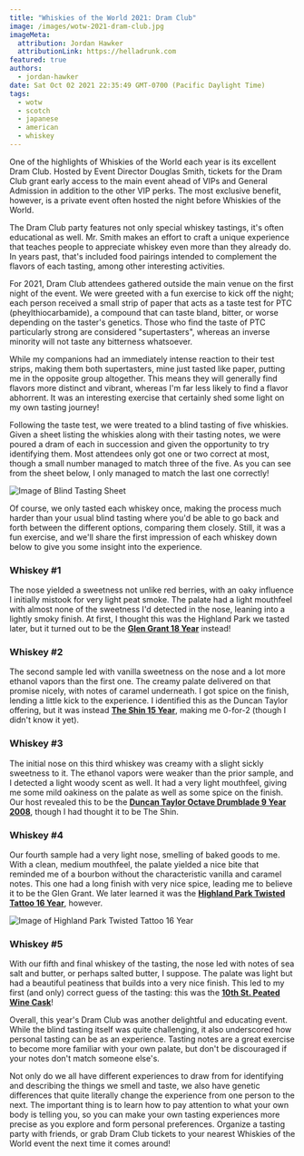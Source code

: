 ```yaml
---
title: "Whiskies of the World 2021: Dram Club"
image: /images/wotw-2021-dram-club.jpg
imageMeta:
  attribution: Jordan Hawker
  attributionLink: https://helladrunk.com
featured: true
authors:
  - jordan-hawker
date: Sat Oct 02 2021 22:35:49 GMT-0700 (Pacific Daylight Time)
tags:
  - wotw
  - scotch
  - japanese
  - american
  - whiskey
---
```


One of the highlights of Whiskies of the World each year is its excellent Dram Club. 
Hosted by Event Director Douglas Smith, tickets for the Dram Club grant early access 
to the main event ahead of VIPs and General Admission in addition to the other VIP perks. 
The most exclusive benefit, however, is a private event often hosted the night before 
Whiskies of the World.

The Dram Club party features not only special whiskey tastings, it's often educational 
as well. Mr. Smith makes an effort to craft a unique experience that teaches people to 
appreciate whiskey even more than they already do. In years past, that's included 
food pairings intended to complement the flavors of each tasting, among other interesting 
activities.

For 2021, Dram Club attendees gathered outside the main venue on the first night of the 
event. We were greeted with a fun exercise to kick off the night; each person received 
a small strip of paper that acts as a taste test for PTC (pheylthiocarbamide), a compound 
that can taste bland, bitter, or worse depending on the taster's genetics. Those who find 
the taste of PTC particularly strong are considered "supertasters", whereas an inverse 
minority will not taste any bitterness whatsoever.

While my companions had an immediately intense reaction to their test strips, making 
them both supertasters, mine just tasted like paper, putting me in the opposite group 
altogether. This means they will generally find flavors more distinct and vibrant, 
whereas I'm far less likely to find a flavor abhorrent. It was an interesting exercise 
that certainly shed some light on my own tasting journey!

Following the taste test, we were treated to a blind tasting of five whiskies. Given 
a sheet listing the whiskies along with their tasting notes, we were poured a dram of 
each in succession and given the opportunity to try identifying them. Most attendees 
only got one or two correct at most, though a small number managed to match three of 
the five. As you can see from the sheet below, I only managed to match the last one 
correctly!

![Image of Blind Tasting Sheet](/images/wotw-2021-blind-tasting.jpg)

Of course, we only tasted each whiskey once, making the process much harder than your 
usual blind tasting where you'd be able to go back and forth between the different 
options, comparing them closely. Still, it was a fun exercise, and we'll share the 
first impression of each whiskey down below to give you some insight into the experience.

### Whiskey #1

The nose yielded a sweetness not unlike red berries, with an oaky influence I initially 
mistook for very light peat smoke. The palate had a light mouthfeel with almost none of 
the sweetness I'd detected in the nose, leaning into a lightly smoky finish. At first, I 
thought this was the Highland Park we tasted later, but it turned out to be the 
**<a href="https://bit.ly/hdglengrant18kl" target="_blank">Glen Grant 18 Year</a>** instead!

### Whiskey #2

The second sample led with vanilla sweetness on the nose and a lot more ethanol vapors 
than the first one. The creamy palate delivered on that promise nicely, with notes of 
caramel underneath. I got spice on the finish, lending a little kick to the experience. 
I identified this as the Duncan Taylor offering, but it was instead 
**<a href="https://bit.ly/hdshin15tw" target="_blank">The Shin 15 Year</a>**, 
making me 0-for-2 (though I didn't know it yet).

### Whiskey #3

The initial nose on this third whiskey was creamy with a slight sickly sweetness to it. 
The ethanol vapors were weaker than the prior sample, and I detected a light woody scent 
as well. It had a very light mouthfeel, giving me some mild oakiness on the palate as well 
as some spice on the finish. Our host revealed this to be the 
**<a href="https://bit.ly/hddrumblade2008ws" target="_blank">Duncan Taylor Octave Drumblade 9 Year 2008</a>**, 
though I had thought it to be The Shin.

### Whiskey #4

Our fourth sample had a very light nose, smelling of baked goods to me. With a clean, 
medium mouthfeel, the palate yielded a nice bite that reminded me of a bourbon without 
the characteristic vanilla and caramel notes. This one had a long finish with very nice 
spice, leading me to believe it to be the Glen Grant. We later learned it was the 
**<a href="https://bit.ly/hdhptwisted16tw" target="_blank">Highland Park Twisted Tattoo 16 Year</a>**, however.

![Image of Highland Park Twisted Tattoo 16 Year](/images/wotw-2021-hp-twisted-tattoo.jpg)

### Whiskey #5

With our fifth and final whiskey of the tasting, the nose led with notes of sea salt 
and butter, or perhaps salted butter, I suppose. The palate was light but had a beautiful 
peatiness that builds into a very nice finish. This led to my first (and only) correct 
guess of the tasting: this was the 
**<a href="https://bit.ly/hd10thpeatedwinetws" target="_blank">10th St. Peated Wine Cask</a>**!

Overall, this year's Dram Club was another delightful and educating event. While the 
blind tasting itself was quite challenging, it also underscored how personal tasting 
can be as an experience. Tasting notes are a great exercise to become more familiar 
with your own palate, but don't be discouraged if your notes don't match someone else's. 

Not only do we all have different experiences to draw from for identifying and describing 
the things we smell and taste, we also have genetic differences that quite literally 
change the experience from one person to the next. The important thing is to learn how to 
pay attention to what your own body is telling you, so you can make your own tasting 
experiences more precise as you explore and form personal preferences. Organize a tasting 
party with friends, or grab Dram Club tickets to your nearest Whiskies of the World event 
the next time it comes around!
